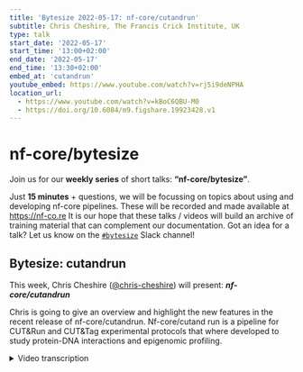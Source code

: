 ```yaml
---
title: 'Bytesize 2022-05-17: nf-core/cutandrun'
subtitle: Chris Cheshire, The Francis Crick Institute, UK
type: talk
start_date: '2022-05-17'
start_time: '13:00+02:00'
end_date: '2022-05-17'
end_time: '13:30+02:00'
embed_at: 'cutandrun'
youtube_embed: https://www.youtube.com/watch?v=rj5i9deNPHA
location_url:
  - https://www.youtube.com/watch?v=kBoC6QBU-M0
  - https://doi.org/10.6084/m9.figshare.19923428.v1
---
```


# nf-core/bytesize

Join us for our **weekly series** of short talks: **“nf-core/bytesize”**.

Just **15 minutes** + questions, we will be focussing on topics about using and developing nf-core pipelines.
These will be recorded and made available at <https://nf-co.re>
It is our hope that these talks / videos will build an archive of training material that can complement our documentation. Got an idea for a talk? Let us know on the [`#bytesize`](https://nfcore.slack.com/channels/bytesize) Slack channel!

## Bytesize: cutandrun

This week, Chris Cheshire ([@chris-cheshire](https://github.com/chris-cheshire/)) will present: _**nf-core/cutandrun**_

Chris is going to give an overview and highlight the new features in the recent release of nf-core/cutandrun. Nf-core/cutand run is a pipeline for CUT&Run and CUT&Tag experimental protocols that where developed to study protein-DNA interactions and epigenomic profiling.

<details markdown="1"><summary>Video transcription</summary>
:::note
The content has been edited to make it reader-friendly
:::

[0:01](hhttps://www.youtube.com/watch?v=kBoC6QBU-M0&t=1)
(host) Welcome, I'm Franziska, I'm today's host, and with me is Chris Cheshire, who's giving us an intro on the newest developments in the nf-core cutandrun pipeline. And it's all to you now.

[:15](hhttps://www.youtube.com/watch?v=kBoC6QBU-M0&t=15)
Thank you very much. I will just share my screen. Is that all good? Can you see my screen?

(host) Yeah. Yes, we can.

Okay. Hello, everyone. Thanks for the introduction. My name's Chris Cheshire, and it's a pleasure to be here. That's probably the first time that I presented this pipeline when it's consumed like a year and a half of my life on and off. I'm extra happy to be showing it to someone today. That's good. The run today, I'm going to go through the concept of the pipeline and the reason it was developed. I'm going to walk through some of the key features with you, discuss some of the more interesting points of the pipeline, it's not going to be exhaustive. Then I want to go through some of the new features for the version 2.0 release, which I'm going to shamelessly plug throughout this presentation. I want to go through some of the testing and automation features, which I developed, and also, of course, some of the future plans of the pipeline. Without further ado, a little bit about me.

[1:30](hhttps://www.youtube.com/watch?v=kBoC6QBU-M0&t=90)
I'm a postdoctoral research fellow at the Briscoe lab, James Briscoe's lab at the Crick Institute, which is in London. My focus is single cell multiomics. I'm trying to develop a system or rapid prototyping single cell system that will target ATAC, multi-target cut-and-run or cut-and-tag, and transcriptome - all simultaneously from the same cell. But at the time when I first started this project, I knew nothing about cut-and-run, and despite the fact that it's an integral part of the pipeline, other than the technique and the results that it produces. I thought the easiest thing to do would be to find a project that got me into cut-and-run or cut-and-tag data analysis. This was it. I realized that there was no nf-core pipeline. I've been using nf-core for a while for some other projects, and I realized that there was no nf-core pipeline for this experimental protocol. That's where it went from there, really, and it just snowballed, but it's been a really interesting project to work on and still ongoing.

[2:41](hhttps://www.youtube.com/watch?v=kBoC6QBU-M0&t=161)
Just a brief overview of cut-and-tag or cut-and-run. The idea is that it's a successor to the ChIP-Seq assay, and the main difference with ChIP-Seq and these ones is that you get much lower background binding and non-specific cutting. The basic protocol is that we wash antibodies over either a target transcription factor or histone mark, and then we attach an enzyme which has a protein-A binding site that's been attached to it. The protein-A binds to the antibody, and then the enzyme just hangs around attached localized into this targeted area where the TF or the histone is marked. Then you give an ion. In the case of MNase here, it's calcium, and that activates the enzyme and causes it to cut in open chromatin or on the nucleosome around where this target was. Then you can get rid of everything and sequence the products, and you get a very accurate position down to the nucleosome level of where the TF or the histone was.

[4:06](hhttps://www.youtube.com/watch?v=kBoC6QBU-M0&t=246)
Now the difference between cut-and-run and cut-and-tag is that cut-and-run uses MNase as the enzyme that cuts, and cut-and-tag uses transposase as the enzyme, and you use magnesium instead of calcium as the activating ion. They have, I won't go into it, but they have different advantages. There's some evidence to show that cut-and-tag is better for transcription factors than cut-and-run, but that's all outside the scope of this presentation. The key thing to note about it is that the bioinformatic processing upstream is exactly the same for both protocols. That's another reason why I wanted to do this pipeline, because it kills two birds with one stone. You get two pipelines for the price of one. I thought that was pretty cool. These approaches are really growing in popularity, especially in the Crick, but I think globally as well. And, as I said before, there was no nf-core pipeline for this.

[5:04](hhttps://www.youtube.com/watch?v=kBoC6QBU-M0&t=304)
Overview of the pipeline. This kind of diagrams are becoming popular now, the tube map diagram, and we can see here the general flow of the pipeline. I'm going to go through this bit by bit, so I won't spend too much time on the slide. In general, we have a trimming and QC at the beginning, and then we have alignment in the middle here, and then we need to gather up the reads into peaks and remove duplicates, filter, do things like that. Then at the end, we finally call the peaks, and then we do a bunch of reporting going all along the way.

[5:46](hhttps://www.youtube.com/watch?v=kBoC6QBU-M0&t=346)
The first bit I want to talk about is the sample sheets. The reason I'm talking about the sample sheet, I wouldn't normally discuss this, but it's actually one of the new features in the pipeline. I wanted to just touch on it. This is the new version of the sample sheets. The sample sheet allows you to define where your samples are and what the structure of the experiment is going to be. This is very similar to all the other nf-core pipelines around. It's half standardized, I feel. You can merge technical replicates or merge data from multiple lanes, and this is a feature of most nf-core pipelines, and you do that by having the same sample ID and the same replicate number and then these - like in the top two rows here - and these two will then automatically be merged together as one sample, which is really useful when you need to get sequencing for multiple lanes and things like that, which happens a lot.

[6:41](hhttps://www.youtube.com/watch?v=kBoC6QBU-M0&t=401)
The other main feature is that we can assign control groups, and control groups are really important in cut-and-run and cut-and-tag. You almost always have an IgG background control for those experiments, and so the ability to assign that in various different ways is really important. This pipeline can auto detect when there is a control being given, and that's detected by the fact that it's being used as a control in the final column here in one of the other samples. The other thing to note is that controls are automatically assigned as per their replicates. We have the wildtype here, which has one replicate or two replicates, one and two here, and even though we don't explicitly assign replicates, one and two will be assigned to one and two here, which is quite useful. Also if we just applied, had one control group there, then the control group will be applied to both, which is also useful because sometimes you don't have multiple replicates of IgG. The other main feature of this is that it's got some robust error checking in it, which again is a requirement and a feature for most nf-core pipelines. I went over that because that's changed from the previous version, and I'll just highlight that again later, but that's the sample sheet checking.

[8:01](hhttps://www.youtube.com/watch?v=kBoC6QBU-M0&t=481)
The next stage of the pipeline is the trimming and the initial quality control, as well as the merging of the samples together. This again is standard for a lot of bioinformatic genomics pipelines. All sequencing machines, or Illumina sequencing machines, require adapters, and most people sequence on Illumina, and these need to be trimmed off. This is standard, and you need to do QC before and afterwards. But the reason I wanted to touch on it is because I wanted to touch on how the pipeline is designed and the design principles of it. There are many paths for downstream analysis, as we all know in genomics. Once you get to a critical point, then the paths of analysis diverge depending on the scientific questions that you want to answer. But the upstream analysis, the point at which it diverges will always be the same. And so with this pipeline, instead of providing a load of features for downstream analysis that are difficult to test, because they're situation specific, I wanted to really focus on the upstream data quality.

[9:11](hhttps://www.youtube.com/watch?v=kBoC6QBU-M0&t=551)
For this pipeline, that critical point is when the peaks are called. I want to produce really robust peaks that you can trust that are supported by a lot of quality control and transparency around how those peaks were calculated. That was the main aim of the pipeline. And because of this, this enabled a proper development cycle for the pipeline, where we can test and integrate new features, produce maintenance, analyse the new features out in the world, and then design new features and implement those in a circle. If we were having to test downstream analysis routes all the time and stuff like that, this cycle would break down.

[9:53](hhttps://www.youtube.com/watch?v=kBoC6QBU-M0&t=593)
Going on to that, the principles the pipeline was designed around was repeatability. It needs to not fail, it needs to do the same over and over again, and to be able to trust it, it needs to be reproducible, which are core principles of nf-core as well, but they need to be reproducible. This is what nf-core enables and Nextflow. We can run this pipeline on clusters, laptops, doesn't matter, it should run the same as long as you have some key minimum installation requirements. The other two of the two that I was talking about just now is it needs to be transparent. We need to know where the results came from. And we needed to get insight into those results.

[10:31](hhttps://www.youtube.com/watch?v=kBoC6QBU-M0&t=631)
The way that I've done that is through providing lots and lots and lots of reporting. You can see here on the diagram, the little stops that have a pie chart in. These are all the points in the pipeline where reporting is produced. This reporting is in the form of charts, tables, and various other things, multiQC reports, if you guys are familiar with that. This really just allows someone to get a really good view on exactly what's going on at every stage in the pipeline. And if something is not clear, then that's a problem, and we try to fix it as quickly as possible.

[11:06](hhttps://www.youtube.com/watch?v=kBoC6QBU-M0&t=666)
Onwards to the main function in the pipeline again then, to the next stage after this is alignment, I won't go too much into alignment. It's using Bowtie2 and its standard alignment procedure. There are some interesting parameters that we describe in the documentation as to how Bowtie2 is run with the reads that you get from this type of experiment, but that's outside the scope of this presentation. After that, we go on to filtering. We filter out reads which need to have a minimum Q score. And also we remove duplicates from some of the reads, but not all of them. One of the key things to note is that normally you would just remove duplicates, whatever, because you want to get rid of all the PCR duplicates. But the trouble with cut-and-run is that, because it's targeted, you get this very close stacking of reads over the same sites. And so even though this is valid data, depending on the parameters of the duplicates, you may find that this gets filtered out when it shouldn't. We don't remove duplicates on the target samples, unless there is clear evidence of PCR duplication, that's too heavy to ignore. Then you can, of course, turn it on in the pipeline.

[12:26](hhttps://www.youtube.com/watch?v=kBoC6QBU-M0&t=746)
This is all standard stuff. Something I really want to talk about is the read normalization. This is something that we changed in version 2.0. One of the main stages of the pipeline is that the aligned reads are stacked up. Then we get what's called a bed graph out of it, which basically shows you for each region how many reads stacked on top of each other. You can imagine this creates a histogram. This histogram is what's used when we call peaks in various peak callers in Macs2 or Seacr. These peaks need to be normalized in some way. There are quite a few different sources of normalization error in these experiments. The first is experimental batch effects, if you used different enzymes, different antibodies, different batches of antibodies and things like that, they can produce different results. That's outside the scope of the pipeline. It's quite difficult to fix that once you get to the bioinformatic stage in this class of experiments. I'll move on from that.

[13:35](hhttps://www.youtube.com/watch?v=kBoC6QBU-M0&t=815)
The other really big thing that we need to account for is epitope abundance. Some epitopes that you target, such as some histone marks, are really quite ubiquitous across the genome. And some rarer transcription factors are much more targeted. And so you're going to get traditionally less reads associated with those lower abundance epitopes. Yet they're just as important if you're trying to compare them. One of the main tasks that we have to do is to normalize between them so that we don't get tiny, tiny little peaks or no peaks called for this low abundance transcription factor when we actually do want to detect those sites. The original way to do this was using spike-in normalization. This is back from the ChIP-seq days. The spike-in is some E. coli DNA that's left over from the process of producing the protein, the enzyme either MNase or transposase. The amount of the epitope and the amount of the spike-in DNA that's present, and if you keep the amount of the enzyme constant, that decides how many cuts you get on the E. coli DNA versus how many cuts you get on your target genome. And you can use this to normalize against how much of the epitope was present.

[15:13](hhttps://www.youtube.com/watch?v=kBoC6QBU-M0&t=913)
But there's some big problems with this. Number one is that the newer cut-and-run and cut-and-tag kits are processed so that you don't really have very much spike-in at all in the kits left, it's all been cleaned out. That was a big problem, we're starting to see that a lot in the pipeline. People coming to me talking about these projects, that they can't normalize properly against spike-in because there aren't any. And some people have realized this and have started to spike-in their own DNA, but that comes with its own problems with getting the correct amount spiked in and stuff. The other thing that's required when you're looking at epitope abundance and normalizing with spike-in is that you need to have the same amount of material, the same amount of cells in the experiment in order for this normalization to work. That's just not the case in a lot of experiments, especially with tissue samples and things like that. You just can't guarantee that. And so again, we're seeing that this normalization is really hard to achieve.

[16:12](hhttps://www.youtube.com/watch?v=kBoC6QBU-M0&t=972)
In the new version, version 2, we've started to include options for normalizing against read counts and read depths across the genome using deeptools. And we found this to be quite successful so far. It's not as complex as normalizing against spike-in DNA, you're literally just normalizing against the read depths between different samples, which obviously if you've got different abundances of epitopes, that's going to cause other problems, but it's better than no normalization and it's proving successful so far. But there's quite a lot of manual tweaking involved. I wanted to highlight that these are the main questions we're thinking about in this pipeline. This is not finished. We're going to carry on trying to work out what the best way of getting the most robust, trustworthy peaks from the pipeline.

[17:07](hhttps://www.youtube.com/watch?v=kBoC6QBU-M0&t=1027)
Now, I'm aware that I'm probably running out of time. Yes I am, so I've got to move a little bit quicker. The final major stage of the pipeline is that the recall peaks. Again I wanted to highlight this because the old peak caller, Seacr, which is produced by the Henikoff lab who developed cut-and-run and cut-and-tag. Some people were having some issues with it or just wanted to use Macs2, which is the standard peak caller for high background noise experiments like ChIP-seq and ATAC-seq. We included Macs2 as an extra peak caller, and you can actually run both peak callers in parallel together if you want in the pipeline to compare the results. That's another major change. The last stage of the pipeline is to give us some really trusting peaks. You know, we've tried to normalise as best we can. When we call the peaks, we call them against the IgG background if it's provided. That's another form of normalisation. Then we also can do consensus peaks. How many of these peaks are present in our replicates? And we can be stringent if we want, and so we need all the peaks present for this peak to be trusted. As you can see, that's what we really concentrate on is trusted peaks and transparency using the reporting.

[18:28](hhttps://www.youtube.com/watch?v=kBoC6QBU-M0&t=1088)
Key feature summary for version 2.0. Now this version is not out yet. It's going to be out in the next few days, hopefully. I'm trying to find time to go through all the final changes before it can get approved for release, but hopefully next week this will be released. The sample sheet system redesign, we've got additional read normalisation options, which I've just been through. We've got additional peak caller options, and we have loads of bug fixes and performance optimisations and things like that. Another shameless plug of version 2.0. Go ahead and use it, and please do let me know if there's any problems. I think I'll just touch on this very briefly because I've got to finish. This is just a note on testing. I basically took what the tests do. This is for the pipeline developers out here, but I took the testing that we do in nf-core modules with the YAML testing with PyTest, and I applied that to the pipeline. And we now have 213 tests that run using PyTest for every code change that we make on the pipeline, and I think it's really made the pipeline a lot more robust, especially because it's just me working on it, or there's just a couple of us working on it. I really think that was important, and please, if you have any questions, if you're developing pipelines, got any questions, come and contact me, because I do think this is quite a good advantage.

[19:47](hhttps://www.youtube.com/watch?v=kBoC6QBU-M0&t=1187)
Finally, news and the future, the version 2.0 release is imminent, as I've already said. We really need developers. It's just me and another woman called Tamara working on it, and we really want to push these features forward, but we need you guys in the community to suggest features and help with the coding if you possibly can. We are looking at more options for peak calling, and also some very rigid downstream options, such as nuclear zone positioning and transcription factor footprinting. We're looking into it. We don't want to get too far in the downstream, but these look like quite good options. Then finally, I just want to say, of course, my main project is single-cell, and I really want to adapt this pipeline to work with single-cell data at some point. There's a lot of talk around that to be had, but I really would like to have nf-core have a robust single-cell cut-and-tag pipeline, because I think that's the future. Thanks for listening. I just wanted to thank everyone at the Luscombe and the Brisco Lab. I wanted to thank Charlotte West, who I think is on the call, because she was the original co-developer of this pipeline. She's now left. Then also Tamara Hodgetts, who's the new co-developer on this project. Thanks, everyone, and thanks for listening.

[21:09](hhttps://www.youtube.com/watch?v=kBoC6QBU-M0&t=1269)
(host) Thank you very much. I have now enabled people to unmute themselves for a Q&A. You can, of course, also write in the chat, and I will read out the questions. Are there any questions?

(question) I have one. You've introduced these two new normalization options, normalizing with read count or read depth. Do you have specific scenarios in mind as to when is better to use read counts? When is better to use read depths?

(answer) Yeah. Not at the moment. Basically DeepTools has some normalization options available to it that are really based in the RNA-Seq world. There's a bunch of transcription normalization against kilobase length of the transcripts and things like that, those classical RNA normalization techniques. And we've taken some of those options and introduced them just for set regions of the genome. At the moment, basically, we have a bin size of one on the genome. And we calculate the read depth at that bin size of one and then normalize against that in that region, against the other samples. Then you can widen that bin if you wanted to, to cover a larger amount of features. But it's really just to get them a little bit more in line with each other. And we're still waiting to see how helpful those options are downstream. But really, the other feature of it really was being able to turn the spike-in normalization off as well because it was on by default the whole time and you couldn't change that. There is an additional option just to turn it off at all. Then the idea is that we provided these extra options and that people just start playing with them and come back to us about how useful they are. For one case in point, a group that I'm working with at the Crick, we turned off spike-in normalization and just did a bin of one read depth normalization. That resulted in the samples looking a lot better. But the IgG background was super high because the relative read depth on the IgG samples is low. You get less reads with the IgG because it's spread out more. What we did is we included an extra parameter in the pipeline to be able to scale the IgG background back and then use it to call peaks. We have a situation now where we can basically scale the IgG to change how many peaks are being called on the sample. We're basically now in a situation where we have to run with an IgG threshold of like 0.2, 0.4, 0.6, 0.8 and 1. Then we look at how many peaks have been called for each sample and basically tune it to the experimental question that we're looking at. For example, with transcription factors, you may want to look at something with a bit more peaks being called so you can pick up more binding. Whereas with histones, you might want to raise the threshold for peak calling so that less peaks are called.

(comment) It's really interesting.

(answer cont.) Yeah. It's an active area of development. I would suggest what you do if you're going to turn it off is do the CPM mode normalization, which is what's recommended in the documentation, and then run it with an IgG background threshold for five different ones 0.2, 0.4, 0.6, 0.8, 1, and see how it looks in the IgG browser or however you view your peaks.

[25:07](hhttps://www.youtube.com/watch?v=kBoC6QBU-M0&t=1507)
(host) Thank you very much. Artemiy, Artemiy Golden?

(question) Yes. Yes. Thank you. I have a question about the QC. You've stressed that you provide so many QC reports for the user to assess, but I'm coming from the perspective of a person who never did processing for the peaks, and it's very hard to assess after you get the reports, like, is it good or not? Could you provide some representative series of different QCs from different data since you are communicating with the users, to just show that this is how a good quality would look like, and this may be how the bad quality is. It's really non-intuitive, and I tried to find somewhere, some documentation how it should look like or in the papers, but people don't write about it.

(answer) That's a really excellent question, and yeah, it's a great idea. I shall absolutely do that. I'll create a new section of the documentation to show some examples for sure. That's a really good idea.

(question cont.) Thanks a lot.

[26:20](hhttps://www.youtube.com/watch?v=kBoC6QBU-M0&t=1580)
(host) Thank you. Then we have another question from Harshil Patel.

(question) Hi, Chris. Great talk. Thank you. My question goes back to the normalization. When you normalize in the way that you mentioned, do you factor in global changes? So say, for example, you have a control group which has a level of signal, and then you have a treatment group where you have systematic changes, so you have an uplift everywhere in that signal. The normalization on the base pair level or per region would essentially be cancelled out in that scenario, in which case you wouldn't really see a signal even though there could possibly be a change or something to be had there, right?

(answer) Yeah, so there are options to do global normalization as well. Because it's a bit experimental, you do have to have an understanding exactly what you just said. You have to have that understanding and know which normalization options that you need because of that. The pipeline doesn't do it for you. But there are global normalizations. If you want to, you can literally just normalize against the total read count if you wanted to.

(comment) But even in that scenario, I think it would cancel out. Ironically, the only way you could really detect proper global changes is via spike-ins, even though they're unreliable for this type of experiment, because it gives you some sort of reference point as to how much things are changing across your sample groups.

(answer cont.) Yeah, I couldn't agree more. I don't pretend to say that the readcount normalization, there's a reason why people don't do readcount normalization because it's not particularly accurate. And I would agree with you that spike-in is far better as a normalization option if it's an option. But we were just getting so many projects where there was just like 10 reads or something. There's just no alignment whatsoever. There's no option to do it. And also it was giving us some really screwy results, even if there were reads that were found. It's because it just relies on the fact that you've got to have the same cell counts. I think that was mainly the problem we're getting is just differing amounts of material.

(comment) Yeah, I'm always surprised that it works for this type of experiment, for RNA-Seq is very different. But here we have lots of background, you have variability in your antibodies, your variability in cell count, your variability in pull-down. Yeah, I'm surprised that it even works, to be honest, but yeah.

(answer cont.) I think it's for the next version, we really need to start a project on this that's a community-based project and try and find people who are interested in cut-and-run and try and find a good way of normalizing this data and taking these factors into account because none of it's a magic bullet. And it really affects the results. You really have to run it with all different parameters. The amount of peaks that you get is completely different depending on how you parameterize the normalization.

[29:44](hhttps://www.youtube.com/watch?v=kBoC6QBU-M0&t=1784)
Okay, if there are no other questions in the audience, then I want to close again by thanking Chris for a great talk. And I also would like to thank the Chan Zuckerberg Initiative for giving us some funding. And for anyone who has further questions, maybe later on, you can always reach us at the Slack channel for either cut-and-run or for bytesize. Thank you very much, everyone else.

</details>
